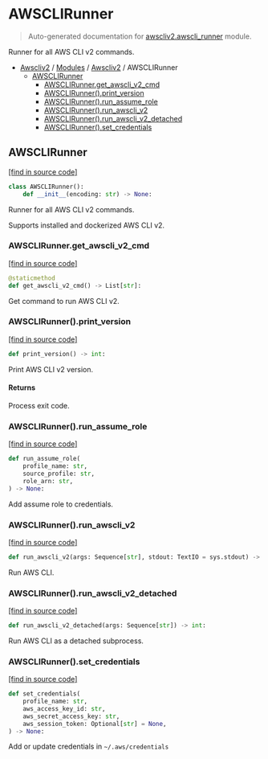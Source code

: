 # AWSCLIRunner

> Auto-generated documentation for [awscliv2.awscli_runner](https://github.com/youtype/awscliv2/blob/main/awscliv2/awscli_runner.py) module.

Runner for all AWS CLI v2 commands.

- [Awscliv2](../README.md#aws-cli-v2-for-python-) / [Modules](../MODULES.md#awscliv2-modules) / [Awscliv2](index.md#awscliv2) / AWSCLIRunner
    - [AWSCLIRunner](#awsclirunner)
        - [AWSCLIRunner.get_awscli_v2_cmd](#awsclirunnerget_awscli_v2_cmd)
        - [AWSCLIRunner().print_version](#awsclirunnerprint_version)
        - [AWSCLIRunner().run_assume_role](#awsclirunnerrun_assume_role)
        - [AWSCLIRunner().run_awscli_v2](#awsclirunnerrun_awscli_v2)
        - [AWSCLIRunner().run_awscli_v2_detached](#awsclirunnerrun_awscli_v2_detached)
        - [AWSCLIRunner().set_credentials](#awsclirunnerset_credentials)

## AWSCLIRunner

[[find in source code]](https://github.com/youtype/awscliv2/blob/main/awscliv2/awscli_runner.py#L19)

```python
class AWSCLIRunner():
    def __init__(encoding: str) -> None:
```

Runner for all AWS CLI v2 commands.

Supports installed and dockerized AWS CLI v2.

### AWSCLIRunner.get_awscli_v2_cmd

[[find in source code]](https://github.com/youtype/awscliv2/blob/main/awscliv2/awscli_runner.py#L30)

```python
@staticmethod
def get_awscli_v2_cmd() -> List[str]:
```

Get command to run AWS CLI v2.

### AWSCLIRunner().print_version

[[find in source code]](https://github.com/youtype/awscliv2/blob/main/awscliv2/awscli_runner.py#L99)

```python
def print_version() -> int:
```

Print AWS CLI v2 version.

#### Returns

Process exit code.

### AWSCLIRunner().run_assume_role

[[find in source code]](https://github.com/youtype/awscliv2/blob/main/awscliv2/awscli_runner.py#L108)

```python
def run_assume_role(
    profile_name: str,
    source_profile: str,
    role_arn: str,
) -> None:
```

Add assume role to credentials.

### AWSCLIRunner().run_awscli_v2

[[find in source code]](https://github.com/youtype/awscliv2/blob/main/awscliv2/awscli_runner.py#L73)

```python
def run_awscli_v2(args: Sequence[str], stdout: TextIO = sys.stdout) -> int:
```

Run AWS CLI.

### AWSCLIRunner().run_awscli_v2_detached

[[find in source code]](https://github.com/youtype/awscliv2/blob/main/awscliv2/awscli_runner.py#L86)

```python
def run_awscli_v2_detached(args: Sequence[str]) -> int:
```

Run AWS CLI as a detached subprocess.

### AWSCLIRunner().set_credentials

[[find in source code]](https://github.com/youtype/awscliv2/blob/main/awscliv2/awscli_runner.py#L145)

```python
def set_credentials(
    profile_name: str,
    aws_access_key_id: str,
    aws_secret_access_key: str,
    aws_session_token: Optional[str] = None,
) -> None:
```

Add or update credentials in `~/.aws/credentials`
